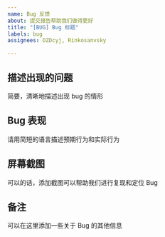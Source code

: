 ```yaml
---
name: Bug 反馈
about: 提交报告帮助我们做得更好
title: "[BUG] Bug 标题"
labels: bug
assignees: DZDcyj, Rinkosanvsky

---
```


## 描述出现的问题
简要，清晰地描述出现 bug 的情形

## Bug 表现
请用简短的语言描述预期行为和实际行为

## 屏幕截图
可以的话，添加截图可以帮助我们进行复现和定位 Bug

## 备注
可以在这里添加一些关于 Bug 的其他信息
